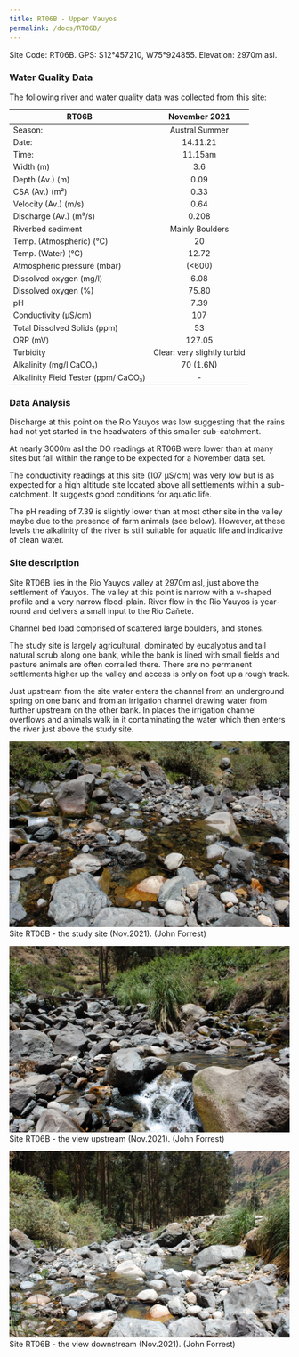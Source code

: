 ```yaml
---
title: RT06B - Upper Yauyos
permalink: /docs/RT06B/
---
```



Site Code: RT06B.  GPS: S12°457210, W75°924855. Elevation:
2970m asl.


### Water Quality Data

The following river and water quality data was collected from this site:

|     RT06B                                   |            November 2021           |
|---------------------------------------------|:----------------------------------:|
|     Season:                                 |            Austral Summer          |
|     Date:                                   |               14.11.21             |
|     Time:                                   |               11.15am              |
|     Width (m)                               |                 3.6                |
|     Depth (Av.) (m)                         |                 0.09               |
|     CSA (Av.) (m²)                          |                 0.33               |
|     Velocity (Av.) (m/s)                    |                 0.64               |
|     Discharge (Av.) (m³/s)                  |                0.208               |
|     Riverbed sediment                       |           Mainly Boulders          |
|     Temp. (Atmospheric) (°C)                |                  20                |
|     Temp. (Water) (°C)                      |                12.72               |
|     Atmospheric pressure (mbar)             |                (<600)              |
|     Dissolved oxygen (mg/l)                 |                 6.08               |
|     Dissolved oxygen (%)                    |                75.80               |
|     pH                                      |                 7.39               |
|     Conductivity (µS/cm)                    |                 107                |
|     Total Dissolved Solids (ppm)            |                  53                |
|     ORP (mV)                                |                127.05              |
|     Turbidity                               |     Clear: very slightly turbid    |
|     Alkalinity (mg/l CaCO₃)                 |              70 (1.6N)             |
|     Alkalinity Field Tester (ppm/ CaCO₃)    |                  -                 |


### Data Analysis
Discharge at this point on the Rio Yauyos was low suggesting that the rains had not yet started in the headwaters of this smaller sub-catchment. 

At nearly 3000m asl the DO readings at RT06B were lower than at many sites but fall within the range to be expected for a November data set. 

The conductivity readings at this site (107 µS/cm) was very low but is as expected for a high altitude site located above all settlements within a sub-catchment. It suggests good conditions for aquatic life.

The pH reading of 7.39 is slightly lower than at most other site in the valley maybe due to the presence of farm animals (see below). However, at these levels the alkalinity of the river is still suitable for aquatic life and indicative of clean water. 


### Site description
Site RT06B lies in the Rio Yauyos valley at 2970m asl, just above the settlement of Yauyos. The valley at this point is narrow with a v-shaped profile and a very narrow flood-plain. River flow in the Rio Yauyos is year-round and delivers a small input to the Rio Cañete. 

Channel bed load comprised of scattered large boulders, and stones.

The study site is largely agricultural, dominated by eucalyptus and tall natural scrub along one bank, while the bank is lined with small fields and pasture animals are often corralled there. There are no permanent settlements higher up the valley and access is only on foot up a rough track.

Just upstream from the site water enters the channel from an underground spring on one bank and from an irrigation channel drawing water from further upstream on the other bank. In places the irrigation channel overflows and animals walk in it contaminating the water which then enters the river just above the study site. 


![Site T06B - the study site. (John Forrest)](/assets/SiteDescriptions/T6/T6BSSite.JPG)
Site RT06B - the study site (Nov.2021). (John Forrest)

![Site T06B - the study site. (John Forrest)](/assets/SiteDescriptions/T6/T6BViewupstream.JPG)
Site RT06B - the view upstream (Nov.2021). (John Forrest)

![Site T06B - the study site. (John Forrest)](/assets/SiteDescriptions/T6/T6BViewdownstream.JPG)
Site RT06B - the view downstream (Nov.2021). (John Forrest)
